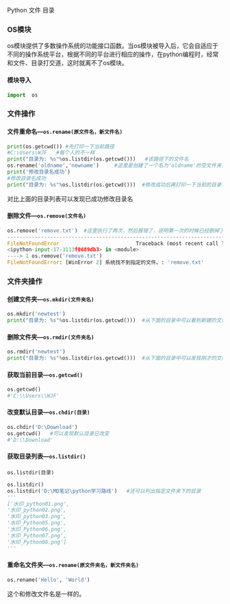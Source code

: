 Python 文件 目录 
<a name="lxiQU"></a>
### OS模块
os模块提供了多数操作系统的功能接口函数。当os模块被导入后，它会自适应于不同的操作系统平台，根据不同的平台进行相应的操作，在python编程时，经常和文件、目录打交道，这时就离不了os模块。
<a name="y7Fu9"></a>
#### 模块导入
```python
import  os
```
<a name="QgCty"></a>
### 文件操作
<a name="f8MZ5"></a>
#### 文件重命名—`os.rename(原文件名，新文件名)`
```python
print(os.getcwd()) #先打印一下当前路径
#C:\Users\WJF   #每个人的不一样
print("目录为: %s"%os.listdir(os.getcwd()))   #该路径下的文件名
os.rename('oldname','newname')     #这里是创建了一个名为'oldname'的空文件夹，大家创文件也可以的。
print('修改目录名成功')
#修改目录名成功
print("目录为: %s"%os.listdir(os.getcwd()))  #修改成功后再打印一下当前的目录与之前的目录进行比对。
```
对比上面的目录列表可以发现已成功修改目录名
<a name="UaQqV"></a>
#### 删除文件—`os.remove(文件名)`
```python
os.remove('remove.txt')  #这里执行了两次，然后报错了，说明第一次的时候已经删掉了，这样可以省去在打印的目录中检查是否删除成功
---------------------------------------------------------------------------
FileNotFoundError                         Traceback (most recent call last)
<ipython-input-17-3113f0689db3> in <module>
----> 1 os.remove('remove.txt')
FileNotFoundError: [WinError 2] 系统找不到指定的文件。: 'remove.txt'
```
<a name="9neLL"></a>
### 文件夹操作
<a name="tw57V"></a>
#### 创建文件夹—`os.mkdir(文件夹名)`
```python
os.mkdir('newtest')
print("目录为: %s"%os.listdir(os.getcwd()))  #从下面的目录中可以看到新建的文件夹名称
```
<a name="B80zl"></a>
#### 删除文件夹—`os.rmdir(文件夹名)`
```python
os.rmdir('newtest')
print("目录为: %s"%os.listdir(os.getcwd()))  #从下面的目录中可以发现刚才的文件夹不见了
```
<a name="V45fO"></a>
#### 获取当前目录—`os.getcwd()`
```python
os.getcwd()
#'C:\\Users\\WJF'
```
<a name="E4831"></a>
#### 改变默认目录—`os.chdir(目录)`
```python
os.chdir('D:\Download')
os.getcwd()   #可以发现默认目录已改变
#'D:\\Download'
```
<a name="9fNgg"></a>
#### 获取目录列表—`os.listdir()`
`os.listdir(目录)`
```python
os.listdir()
os.listdir('D:\MD笔记\python学习路线')   #还可以列出指定文件夹下的目录
'''
['水印_python01.png',
'水印_python02.png',
'水印_python03.png',
'水印_Python05.png',
'水印_Python06.png',
'水印_Python07.png',
'水印_Python08.png']
'''
```
<a name="h0F8X"></a>
#### 重命名文件夹—`os.rename(原文件夹名，新文件夹名)`
```python
os.rename('Hello', 'World')
```
这个和修改文件名是一样的。
